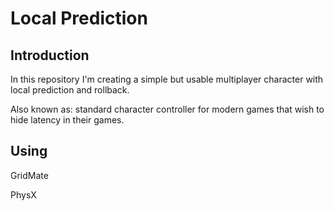 # Local Prediction

## Introduction

In this repository I'm creating a simple but usable multiplayer character with local prediction and rollback.

Also known as: standard character controller for modern games that wish to hide latency in their games.

## Using

GridMate

PhysX

